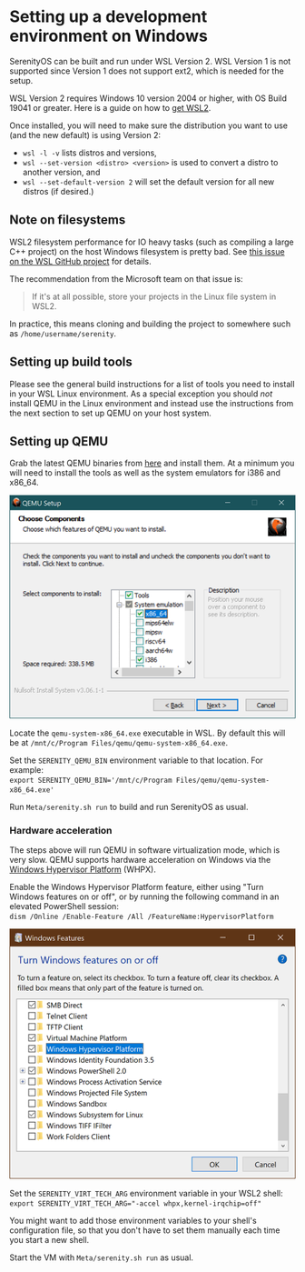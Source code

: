 # Setting up a development environment on Windows

SerenityOS can be built and run under WSL Version 2.
WSL Version 1 is not supported since Version 1 does not support ext2, which is needed for the setup.

WSL Version 2 requires Windows 10 version 2004 or higher, with OS Build 19041 or greater. Here is a guide on how to
[get WSL2](https://docs.microsoft.com/en-us/windows/wsl/install-win10).

Once installed, you will need to make sure the distribution you want to use (and the new default) is using Version 2:
- `wsl -l -v` lists distros and versions,<br/>
- `wsl --set-version <distro> <version>` is used to convert a distro to another version, and<br/>
- `wsl --set-default-version 2` will set the default version for all new distros (if desired.)<br/>

## Note on filesystems

WSL2 filesystem performance for IO heavy tasks (such as compiling a large C++ project) on the host Windows filesystem is
pretty bad. See [this issue on the WSL GitHub project](https://github.com/microsoft/WSL/issues/4197#issuecomment-604592340)
for details.

The recommendation from the Microsoft team on that issue is:

> If it's at all possible, store your projects in the Linux file system in WSL2.

In practice, this means cloning and building the project to somewhere such as `/home/username/serenity`.

## Setting up build tools

Please see the general build instructions for a list of tools you need to install in your WSL Linux environment. As a
special exception you should _not_ install QEMU in the Linux environment and instead use the instructions from the next
section to set up QEMU on your host system.

## Setting up QEMU

Grab the latest QEMU binaries from [here](https://www.qemu.org/download/#windows) and install them. At a minimum you
will need to install the tools as well as the system emulators for i386 and x86_64.

![QEMU Components](QEMU_Components.png)

Locate the `qemu-system-x86_64.exe` executable in WSL.
By default this will be at `/mnt/c/Program Files/qemu/qemu-system-x86_64.exe`.

Set the `SERENITY_QEMU_BIN` environment variable to that location. For example: \
`export SERENITY_QEMU_BIN='/mnt/c/Program Files/qemu/qemu-system-x86_64.exe'`

Run `Meta/serenity.sh run` to build and run SerenityOS as usual.

### Hardware acceleration

The steps above will run QEMU in software virtualization mode, which is very slow.
QEMU supports hardware acceleration on Windows via the [Windows Hypervisor Platform](https://docs.microsoft.com/en-us/virtualization/api/)
(WHPX).

Enable the Windows Hypervisor Platform feature, either using "Turn Windows features on or off", or by running the
following command in an elevated PowerShell session: \
`dism /Online /Enable-Feature /All /FeatureName:HypervisorPlatform`

![WHPX Windows Feature](WHPX_Feature.png)

Set the `SERENITY_VIRT_TECH_ARG` environment variable in your WSL2 shell: \
`export SERENITY_VIRT_TECH_ARG="-accel whpx,kernel-irqchip=off"`

You might want to add those environment variables to your shell's configuration file, so that you don't have to set them
manually each time you start a new shell.

Start the VM with `Meta/serenity.sh run` as usual.
